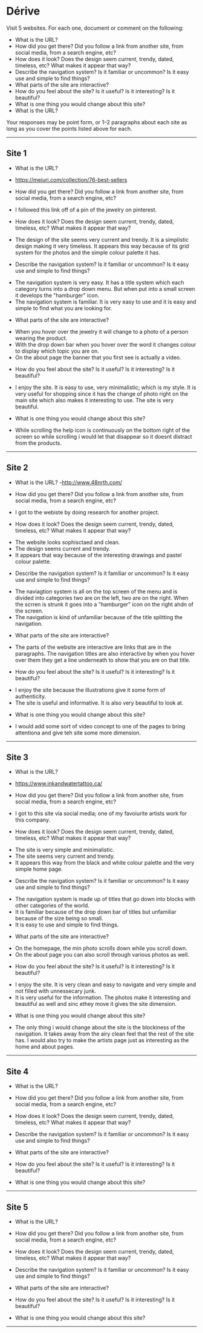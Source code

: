 # Dérive

Visit 5 websites. For each one, document or comment on the following:

* What is the URL?
* How did you get there? Did you follow a link from another site, from social media, from a search engine, etc?
* How does it look? Does the design seem current, trendy, dated, timeless, etc? What makes it appear that way?
* Describe the navigation system? Is it familiar or uncommon? Is it easy use and simple to find things?
* What parts of the site are interactive?
* How do you feel about the site? Is it useful? Is it interesting? Is it beautiful?
* What is one thing you would change about this site?
* What is the URL?

 Your responses may be point form, or 1–2 paragraphs about each site as long as you cover the points listed above for each.

---
## Site 1
* What is the URL?
 - https://mejuri.com/collection/76-best-sellers 

* How did you get there? Did you follow a link from another site, from social media, from a search engine, etc?
 - I followed this link off of a pin of the jewelry on pinterest.
 
* How does it look? Does the design seem current, trendy, dated, timeless, etc? What makes it appear that way?
- The design of the site seems very current and trendy. It is a simplistic design making it very timeless. It appears this way because of its grid system for the photos and the simple colour palette it has.

* Describe the navigation system? Is it familiar or uncommon? Is it easy use and simple to find things?
- The navigation system is very easy. It has a title system which each category turns into a drop down menu. But when put into a small screen it develops the "hamburger" icon.
- The navigation system is familiar. It is very easy to use and it is easy and simple to find what you are looking for.

* What parts of the site are interactive?
- When you hover over the jewelry it will change to a photo of a person wearing the product.
- With the drop down bar when you hover over the word it changes colour to display which topic you are on. 
- On the about page the banner that you first see is actually a video. 

* How do you feel about the site? Is it useful? Is it interesting? Is it beautiful?
- I enjoy the site. It is easy to use, very minimalistic; which is my style. It is very useful for shopping since it has the change of photo right on the main site which also makes it interesting to use. The site is very beautiful. 

* What is one thing you would change about this site?
- While scrolling the help icon is continuously on the bottom right of the screen so while scrolling i would let that disappear so it doesnt distract from the products.

---
## Site 2
* What is the URL?
-http://www.48nrth.com/

* How did you get there? Did you follow a link from another site, from social media, from a search engine, etc?
- I got to the webiste by doing research for another project.

* How does it look? Does the design seem current, trendy, dated, timeless, etc? What makes it appear that way?
- The website looks sophisctaed and clean. 
- The design seems current and trendy. 
- It appears that way because of the interesting drawings and pastel colour palette. 

* Describe the navigation system? Is it familiar or uncommon? Is it easy use and simple to find things?
- The naviagtion system is all on the top screen of the menu and is divided into categories two are on the left, two are on the right. When the scrren is strunk it goes into a "hamburger" icon on the right ahdn of the screen.
- The navigation is kind of unfamiliar because of the title splitting the navigation.

* What parts of the site are interactive?
- The parts of the website are interactive are links that are in the paragraphs. The navigation titles are also interactive by when you hover over them they get a line underneath to show that you are on that title. 

* How do you feel about the site? Is it useful? Is it interesting? Is it beautiful?
- I enjoy the site because the illustrations give it some form of authenticity. 
- The site is useful and informative. It is also very beautiful to look at. 

* What is one thing you would change about this site?
- I would add some sort of video concept to one of the pages to bring attentiona and give teh site some more dimension. 

---
## Site 3
* What is the URL?
- https://www.inkandwatertattoo.ca/

* How did you get there? Did you follow a link from another site, from social media, from a search engine, etc?
- I got to this site via social media; one of my favoiurite artists work for this company. 

* How does it look? Does the design seem current, trendy, dated, timeless, etc? What makes it appear that way?
- The site is very simple and minimalistic. 
- The site seems very current and trendy.
- It appears this way from the black and white colour palette and the very simple home page. 

* Describe the navigation system? Is it familiar or uncommon? Is it easy use and simple to find things?
- The navigation system is made up of titles that go down into blocks with other categories of the world. 
- It is familiar because of the drop down bar of titles but unfamiliar because of the size being so small. 
- It is easy to use and simple to find things.

* What parts of the site are interactive?
- On the homepage, the min photo scrolls down while you scroll down. 
- On the about page you can also scroll through various photos as well. 

* How do you feel about the site? Is it useful? Is it interesting? Is it beautiful?
- I enjoy the site. It is very clean and easy to navigate and very simple and not filled with unnessecary junk.
- It is very useful for the information. The photos make it interesting and beautiful as well and sinc ethey move it gives the site dimension. 

* What is one thing you would change about this site?
- The only thing i would change about the site is the blockiness of the navigation. It takes away from the airy clean feel that the rest of the site has. I would also try to make the artists page just as interesting as the home and about pages.

---
## Site 4
* What is the URL?

* How did you get there? Did you follow a link from another site, from social media, from a search engine, etc?

* How does it look? Does the design seem current, trendy, dated, timeless, etc? What makes it appear that way?

* Describe the navigation system? Is it familiar or uncommon? Is it easy use and simple to find things?

* What parts of the site are interactive?

* How do you feel about the site? Is it useful? Is it interesting? Is it beautiful?

* What is one thing you would change about this site?

---
## Site 5
* What is the URL?

* How did you get there? Did you follow a link from another site, from social media, from a search engine, etc?

* How does it look? Does the design seem current, trendy, dated, timeless, etc? What makes it appear that way?

* Describe the navigation system? Is it familiar or uncommon? Is it easy use and simple to find things?

* What parts of the site are interactive?

* How do you feel about the site? Is it useful? Is it interesting? Is it beautiful?

* What is one thing you would change about this site?

---
